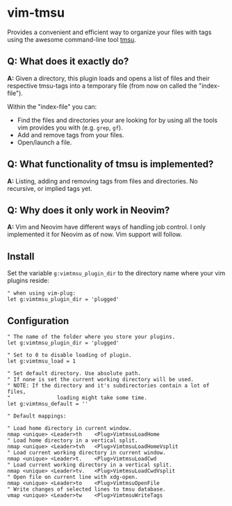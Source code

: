 # vim-tmsu

Provides a convenient and efficient way to organize your files with tags using the awesome command-line tool [tmsu](https://tmsu.org/).  
															
## Q: What does it exactly do?  
__A:__ Given a directory, this plugin loads and opens a list of files and their respective tmsu-tags into a temporary file (from now on called the "index-file").  
	 
Within the "index-file" you can:  

* Find the files and directories your are looking for by using all the tools vim provides you with (e.g. `grep`, `gf`).
* Add and remove tags from your files.
* Open/launch a file.

## Q: What functionality of tmsu is implemented?
__A:__ Listing, adding and removing tags from files and directories. No recursive, or implied tags yet.  

## Q: Why does it only work in Neovim?
__A:__ Vim and Neovim have different ways of handling job control. I only implemented it for Neovim as of now. Vim support will follow.  

## Install

Set the variable `g:vimtmsu_plugin_dir` to the directory name where your vim plugins reside:  

```vim
" when using vim-plug:
let g:vimtmsu_plugin_dir = 'plugged'
```

## Configuration

```vim
" The name of the folder where you store your plugins.
let g:vimtmsu_plugin_dir = 'plugged'

" Set to 0 to disable loading of plugin. 
let g:vimtmsu_load = 1

" Set default directory. Use absolute path.
" If none is set the current working directory will be used.
" NOTE: If the directory and it's subdirectories contain a lot of files,
"				loading might take some time.
let g:vimtmsu_default = ''

" Default mappings:

" Load home directory in current window.
nmap <unique> <Leader>th	<Plug>VimtmsuLoadHome
" Load home directory in a vertical split.
nmap <unique> <Leader>tvh	<Plug>VimtmsuLoadHomeVsplit
" Load current working directory in current window.
nmap <unique> <Leader>t.	<Plug>VimtmsuLoadCwd
" Load current working directory in a vertical split.
nmap <unique> <Leader>tv.	<Plug>VimtmsuLoadCwdVsplit
" Open file on current line with xdg-open.
nmap <unique> <Leader>to	<Plug>VimtmsuOpenFile
" Write changes of selected lines to tmsu database.
vmap <unique> <Leader>tw	<Plug>VimtmsuWriteTags
```
